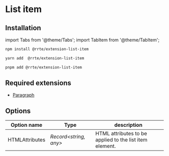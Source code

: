 # List item

## Installation

import Tabs from '@theme/Tabs';
import TabItem from '@theme/TabItem';

<Tabs>
  <TabItem value="npm" label="npm" default>

```bash
npm install @rrte/extension-list-item
```

  </TabItem>
  <TabItem value="yarn" label="yarn">

```bash
yarn add  @rrte/extension-list-item
```

  </TabItem>
  <TabItem value="pnpm" label="pnpm">

```bash
pnpm add @rrte/extension-list-item
```

  </TabItem>
</Tabs>

## Required extensions

- [Paragraph](paragraph)

## Options

| Option name    | Type                  | description                                             |
| -------------- | --------------------- | ------------------------------------------------------- |
| HTMLAttributes | _Record<string, any>_ | HTML attributes to be applied to the list item element. |
